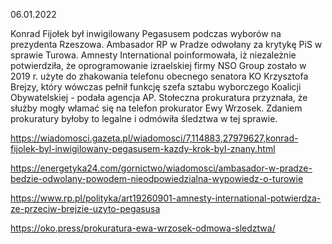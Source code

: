 06.01.2022

Konrad Fijołek był inwigilowany Pegasusem podczas wyborów na prezydenta Rzeszowa. Ambasador RP w Pradze odwołany za krytykę PiS w sprawie Turowa. Amnesty International poinformowała, iż niezależnie potwierdziła, że oprogramowanie izraelskiej firmy NSO Group zostało w 2019 r. użyte do zhakowania telefonu obecnego senatora KO Krzysztofa Brejzy, który wówczas pełnił funkcję szefa sztabu wyborczego Koalicji Obywatelskiej - podała agencja AP. Stołeczna prokuratura przyznała, że służby mogły włamać się na telefon prokurator Ewy Wrzosek. Zdaniem prokuratury byłoby to legalne i odmówiła śledztwa w tej sprawie.

https://wiadomosci.gazeta.pl/wiadomosci/7,114883,27979627,konrad-fijolek-byl-inwigilowany-pegasusem-kazdy-krok-byl-znany.html

https://energetyka24.com/gornictwo/wiadomosci/ambasador-w-pradze-bedzie-odwolany-powodem-nieodpowiedzialna-wypowiedz-o-turowie

https://www.rp.pl/polityka/art19260901-amnesty-international-potwierdza-ze-przeciw-brejzie-uzyto-pegasusa

https://oko.press/prokuratura-ewa-wrzosek-odmowa-sledztwa/